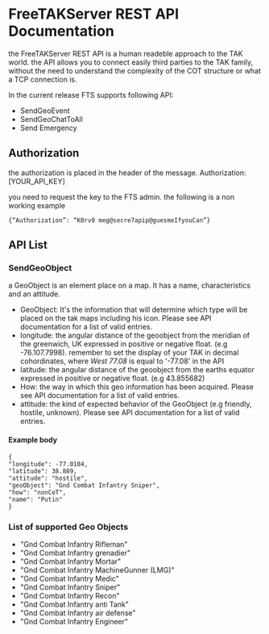 # FreeTAKServer REST API Documentation
the FreeTAKServer REST API is a human readeble approach to the TAK world. the API  allows you to connect easily third parties to the TAK family, without the need to understand the complexity of the COT structure or what a TCP connection is.  

In the current release FTS supports following API:
  * SendGeoEvent
  * SendGeoChatToAll
  * Send Emergency
  
## Authorization
the authorization is placed in the header of the message.
Authorization: [YOUR_API_KEY]

you need to request the key to the FTS admin. the following is a non working example
```
{“Authorization”: “K0rv0 meg@secre7apip@guesmeIfyouCan”}
```


## API List
  ### SendGeoObject
  
 a GeoObject is an element place on a map. It has a name, characteristics and an attitude. 

  * GeoObject: It's the information that will determine which type will be placed on the tak maps including his icon. Please see API documentation for a list of valid entries.
  *  longitude: the angular distance of the geoobject from the meridian of the greenwich, UK expressed in positive or negative float. (e.g -76.107.7998).  remember to set the display of your TAK in decimal cohordinates, where *West 77.08* is equal to '-77.08' in the API
  * latitude: the angular distance of the geoobject from the earths equator expressed in positive or negative float. (e.g 43.855682)
  * How: the way in which this geo information has been acquired. Please see API documentation for a list of valid entries.
  * attitude: the kind of expected behavior of the GeoObject (e.g friendly, hostile, unknown). Please see API documentation for a list of valid entries.


  
  #### Example body
```
{
"longitude": -77.0104,
"latitude": 38.889,
"attitude": "hostile",
"geoObject": "Gnd Combat Infantry Sniper",
"how": "nonCoT",
"name": "Putin"
}
```
  
 ### List of supported Geo Objects
  * "Gnd Combat Infantry Rifleman"
  * "Gnd Combat Infantry grenadier" 
  * "Gnd Combat Infantry Mortar" 
  * "Gnd Combat Infantry MachineGunner (LMG)" 
  * "Gnd Combat Infantry Medic" 
  * "Gnd Combat Infantry Sniper"
  * "Gnd Combat Infantry Recon" 
  * "Gnd Combat Infantry anti Tank" 
  * "Gnd Combat Infantry air defense"
  * "Gnd Combat Infantry Engineer" 
